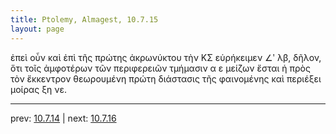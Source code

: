 ```yaml
---
title: Ptolemy, Almagest, 10.7.15
layout: page
---
```


ἐπεὶ οὖν καὶ ἐπὶ τῆς πρώτης ἀκρωνύκτου τὴν ΚΣ εὑρήκειμεν ∠ʹ λβ, δῆλον, ὅτι τοῖς ἀμφοτέρων τῶν περιφερειῶν τμήμασιν α ε μείζων ἔσται ἡ πρὸς τὸν ἔκκεντρον θεωρουμένη πρώτη διάστασις τῆς φαινομένης καὶ περιέξει μοίρας ξη νε. 

---

prev: [10.7.14](../10.7.14/) | next: [10.7.16](../10.7.16/)

